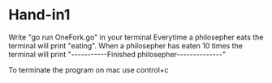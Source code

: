 # Hand-in1
Write "go run OneFork.go" in your terminal
Everytime a philosepher eats the terminal will print "eating".
When a philosepher has eaten 10 times the terminal will print "-----------Finished philosepher--------------"

To terminate the program on mac use control+c

